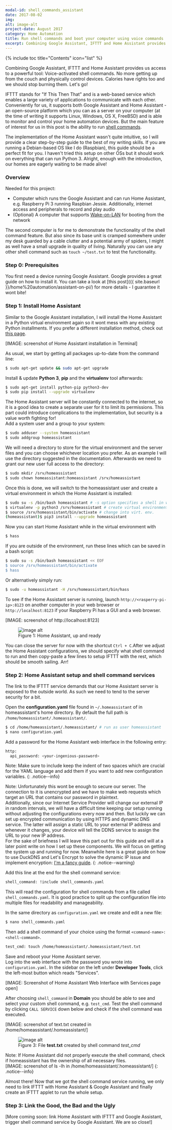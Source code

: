 ```yaml
---
modal-id: shell_commands_assistant
date: 2017-08-02
img:
alt: image-alt
project-date: August 2017
category: Home Automation
title: Run shell commands and boot your computer using voice commands
excerpt: Combining Google Assistant, IFTTT and Home Assistant provides us access to a powerful tool&#58; Voice-activated shell commands. No more getting up from the couch and physically control devices. Calories have rights too and we should stop burning them. Let's go!
---
```


{% include toc title="Contents" icon="list" %}

Combining Google Assistant, IFTTT and Home Assistant provides us access to a powerful tool: Voice-activated shell commands. No more getting up from the couch and physically control devices. Calories have rights too and we should stop burning them. Let's go!  

IFTTT stands for "If This Then That" and is a web-based service which enables a large variety of applications to communicate with each other. Conveniently for us, it supports both Google Assistant and Home Assistant - an open-source platform which you can as a server on your computer (at the time of writing it supports Linux, Windows, OS X, FreeBSD) and is able to monitor and control your home automation devices. But the main feature of interest for us in this post is the ability to run [shell commands](https://home-assistant.io/components/shell_command/).  

The implementation of the Home Assistant wasn't quite intuitive, so I will provide a clear step-by-step guide to the best of my writing skills. If you are running a Debian-based OS like I do (Raspbian), this guide should be a perfect fit for you. I haven't tried this setup on other OSs but it should work on everything that can run Python 3. Alright, enough with the introduction, our homes are eagerly waiting to be made alive!

### Overview
Needed for this project:
- Computer which runs the Google Assistant and can run Home Assistant, e.g. Raspberry Pi 3 running Raspbian Jessie. Additionally, internet access and peripherals to record and play audio
- (Optional) A computer that supports [Wake-on-LAN](https://en.wikipedia.org/wiki/Wake-on-LAN) for booting from the network  

The second computer is for me to demonstrate the functionality of the shell command feature. But also since its base unit is cramped somewhere under my desk guarded by a cable clutter and a potential army of spiders, I might as well have a small upgrade in quality of living. Naturally you can use any other shell command such as `touch ~/test.txt` to test the functionality.

### Step 0: Prerequisites
You first need a device running Google Assistant. Google provides a great guide on how to install it. You can take a look at [this post]({{ site.baseurl }}/home%20automation/assistant-on-pi/) for more details - I guarantee it wont bite!

### Step 1: Install Home Assistant
Similar to the Google Assistant installation, I will install the Home Assistant in a Python virtual environment again so it wont mess with any existing Python installments. If you prefer a different installation method, check out [this page](https://home-assistant.io/docs/installation/).

[IMAGE: screenshot of Home Assistant installation in Terminal]

As usual, we start by getting all packages up-to-date from the command line:
```sh
$ sudo apt-get update && sudo apt-get upgrade
```  

Install & update **Python 3**, **pip** and the **virtualenv** tool afterwards:
```sh
$ sudo apt-get install python-pip python3-dev
$ sudo pip install --upgrade virtualenv
```  

The Home Assistant server will be constantly connected to the internet, so it is a good idea to create a separate user for it to limit its permissions. This part could introduce complications to the implementation, but security is a value worth fighting for!  
Add a system user and a group to your system:
```sh
$ sudo adduser --system homeassistant
$ sudo addgroup homeassistant
```  

We will need a directory to store for the virtual environment and the server files and you can choose whichever location you prefer. As an example I will use the directory suggested in the documentation. Afterwards we need to grant our new user full access to the directory:
```sh
$ sudo mkdir /srv/homeassistant
$ sudo chown homeassistant:homeassistant /srv/homeassistant
```

Once this is done,  we will switch to the homeassistant user and create a virtual environment in which the Home Assistant is installed:

```sh
$ sudo su -s /bin/bash homeassistant # -s option specifies a shell in which we will operate. By default, system users don't have a shell.
$ virtualenv -p python3 /srv/homeassistant # create virtual environment
$ source /srv/homeassistant/bin/activate # change into virt. env.
(homeassistant)$ pip3 install --upgrade homeassistant
```

Now you can start Home Assistant while in the virtual environment with
```sh
$ hass
```
If you are outside of the environment, run these lines which can be saved in a bash script:
```sh
$ sudo su -s /bin/bash homeassistant << EOF
$ source /srv/homeassistant/bin/activate
$ hass
```

Or alternatively simply run:
```sh
$ sudo -u homeassistant -H /srv/homeassistant/bin/hass
```

To see if the Home Assistant server is running, launch `http://<rasperry-pi-ip>:8123` on another computer in your web browser or `http://localhost:8123` if your Raspberry Pi has a GUI and a web browser.

[IMAGE: screenshot of http://localhost:8123]
<figure>
  <img src="" alt="image alt">
  <figcaption>Figure 1: Home Assistant, up and ready </figcaption>
</figure>

You can close the server for now with the shortcut `Ctrl + C`.After we adjust the Home Assistant configurations, we should specify what shell command to run and then copy-paste a few lines to setup IFTTT with the rest, which should be smooth sailing. Arr!

### Step 2: Home Assistant setup and shell command services
The link to the IFTTT service demands that our Home Assistant server is exposed to the outside world. As such we need to tend to the server security for a bit.  

Open the **configuration.yaml** file found in `~/.homeassistant` of in homeassistant's home directory. By default the full path is `/home/homeassistant/.homeassistant/`.

```sh
$ cd /home/homeassistant/.homeassistant/ # run as user homeassistant
$ nano configuration.yaml
```

Add a password for the Home Assistant web interface in the following entry:
```sh
http:
  api_password: <your-ingenious-password>
```

Note: Make sure to include keep the indent of two spaces which are crucial for the YAML language and add them if you want to add new configuration variables.
{: .notice--info}

Note: Unfortunately this wont be enough to secure our server. The connection to it is unencrypted and we have to make web requests which target an URL that contains our password in plaintext.  
Additionally, since our Internet Service Provider will change our external IP in random intervals, we will have a difficult time keeping our setup running without adjusting the configurations every now and then. But luckily we can set up encrypted communication by using HTTPS and dynamic DNS service. The latter will assign a static URL to your external IP address and whenever it changes, your device will tell the DDNS service to assign the URL to your new IP address.  
For the sake of briefness I will leave this part out for this guide and will at a later point write on how I set up these components. We will focus on getting the system up and running for now. Meanwhile here is a great guide on how to use DuckDNS and Let's Encrypt to solve the dynamic IP issue and implement encryption: [I'm a fancy guide](https://home-assistant.io/docs/ecosystem/certificates/lets_encrypt/).
{: .notice--warning}

Add this line at the end for the shell command service:
```sh
shell_command: !include shell_commands.yaml
```

This will read the configuration for shell commands from a file called `shell_commands.yaml`. It is good practice to split up the configuration file into multiple files for readability and manageability.  

In the same directory as `configuration.yaml` we create and edit a new file:
```sh
$ nano shell_commands.yaml
```

Then add a shell command of your choice using the format `<command-name>: <shell-command>`.
```sh
test_cmd: touch /home/homeassistant/.homeassistant/test.txt
```
Save and reboot your Home Assistant server.  
Log into the web interface with the password you wrote into `configuration.yaml`. In the sidebar on the left under **Developer Tools**, click the left-most button which reads "Services".

[IMAGE: Screenshot of Home Assistant Web Interface with Services page open]

After choosing `shell_command` in **Domain** you should be able to see and select your custom shell command, e.g. `test_cmd`. Test the shell command by clicking `CALL SERVICE` down below and check if the shell command was executed.

[IMAGE: screenshot of text.txt created in /home/homeassistant/.homeassistant/]
<figure>
  <img src="" alt="image alt">
  <figcaption>Figure 3: File <b>test.txt</b> created by shell command <i>test_cmd</i></figcaption>
</figure>

Note: If Home Assistant did not properly execute the shell command, check if homeassistant has the ownership of all necessary files.  
[IMAGE: screenshot of ls -lh in /home/homeassistant/.homeassistant/]
{: .notice--info}

Almost there! Now that we got the shell command service running, we only need to link IFTTT with Home Assistant & Google Assistant and finally create an IFTTT applet to run the whole setup.

### Step 3: Link the Good, the Bad and the Ugly


[More coming soon: link Home Assistant with IFTTT and Google Assistant, trigger shell command service by Google Assistant. We are so close!]
